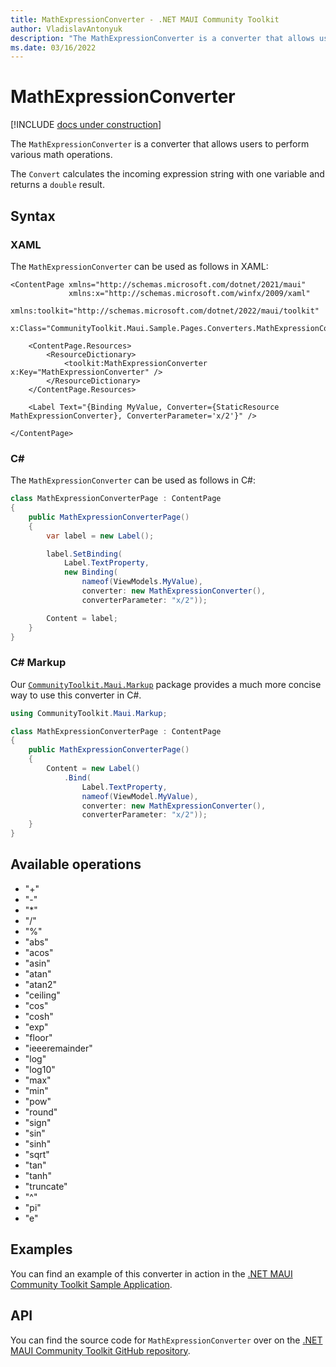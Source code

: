 ```yaml
---
title: MathExpressionConverter - .NET MAUI Community Toolkit
author: VladislavAntonyuk
description: "The MathExpressionConverter is a converter that allows users to perform various math operations."
ms.date: 03/16/2022
---
```


# MathExpressionConverter

[!INCLUDE [docs under construction](../includes/preview-note.md)]

The `MathExpressionConverter` is a converter that allows users to perform various math operations.

The `Convert` calculates the incoming expression string with one variable and returns a `double` result.

## Syntax

### XAML

The `MathExpressionConverter` can be used as follows in XAML:

```xaml
<ContentPage xmlns="http://schemas.microsoft.com/dotnet/2021/maui"
             xmlns:x="http://schemas.microsoft.com/winfx/2009/xaml"
             xmlns:toolkit="http://schemas.microsoft.com/dotnet/2022/maui/toolkit"
             x:Class="CommunityToolkit.Maui.Sample.Pages.Converters.MathExpressionConverterPage">

    <ContentPage.Resources>
        <ResourceDictionary>
            <toolkit:MathExpressionConverter x:Key="MathExpressionConverter" />
        </ResourceDictionary>
    </ContentPage.Resources>

    <Label Text="{Binding MyValue, Converter={StaticResource MathExpressionConverter}, ConverterParameter='x/2'}" />

</ContentPage>
```

### C#

The `MathExpressionConverter` can be used as follows in C#:

```csharp
class MathExpressionConverterPage : ContentPage
{
    public MathExpressionConverterPage()
    {
        var label = new Label();

		label.SetBinding(
			Label.TextProperty,
			new Binding(
				nameof(ViewModels.MyValue),
				converter: new MathExpressionConverter(),
                converterParameter: "x/2"));

		Content = label;
    }
}
```

### C# Markup

Our [`CommunityToolkit.Maui.Markup`](../markup/markup.md) package provides a much more concise way to use this converter in C#.

```csharp
using CommunityToolkit.Maui.Markup;

class MathExpressionConverterPage : ContentPage
{
    public MathExpressionConverterPage()
    {
        Content = new Label()
            .Bind(
                Label.TextProperty,
                nameof(ViewModel.MyValue),
                converter: new MathExpressionConverter(),
                converterParameter: "x/2"));
    }
}
```

## Available operations

- "+"
- "-"
- "*"
- "/"
- "%"
- "abs"
- "acos"
- "asin"
- "atan"
- "atan2"
- "ceiling"
- "cos"
- "cosh"
- "exp"
- "floor"
- "ieeeremainder"
- "log"
- "log10"
- "max"
- "min"
- "pow"
- "round"
- "sign"
- "sin"
- "sinh"
- "sqrt"
- "tan"
- "tanh"
- "truncate"
- "^"
- "pi"
- "e"

## Examples

You can find an example of this converter in action in the [.NET MAUI Community Toolkit Sample Application](https://github.com/CommunityToolkit/Maui/blob/main/samples/CommunityToolkit.Maui.Sample/Pages/Converters/MathExpressionConverterPage.xaml).

## API

You can find the source code for `MathExpressionConverter` over on the [.NET MAUI Community Toolkit GitHub repository](https://github.com/CommunityToolkit/Maui/blob/main/src/CommunityToolkit.Maui/Converters/MathExpressionConverter/MathExpressionConverter.shared.cs).
